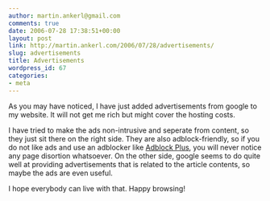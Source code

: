 ```yaml
---
author: martin.ankerl@gmail.com
comments: true
date: 2006-07-28 17:38:51+00:00
layout: post
link: http://martin.ankerl.com/2006/07/28/advertisements/
slug: advertisements
title: Advertisements
wordpress_id: 67
categories:
- meta
---
```


As you may have noticed, I have just added advertisements from google to my website. It will not get me rich but might cover the hosting costs.

I have tried to make the ads non-intrusive and seperate from content, so they just sit there on the right side. They are also adblock-friendly, so if you do not like ads and use an adblocker like [Adblock Plus](http://adblockplus.org/en/), you will never notice any page disortion whatsoever. On the other side, google seems to do  quite well at providing advertisements that is related to the article contents, so maybe the ads are even useful.

I hope everybody can live with that. Happy browsing!
